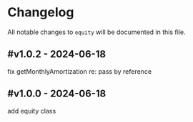 # Changelog

All notable changes to `equity` will be documented in this file.

## #v1.0.2 - 2024-06-18

fix getMonthlyAmortization re: pass by reference

## #v1.0.0 - 2024-06-18

add equity class
